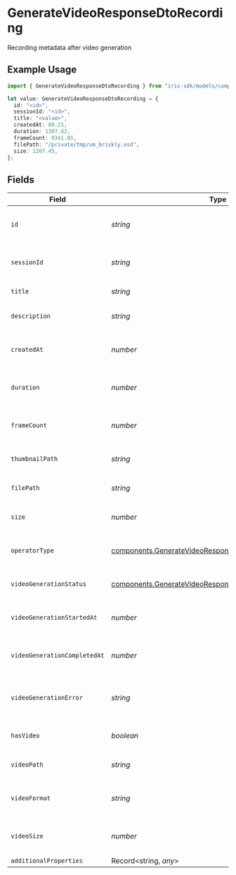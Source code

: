 # GenerateVideoResponseDtoRecording

Recording metadata after video generation

## Example Usage

```typescript
import { GenerateVideoResponseDtoRecording } from "iris-sdk/models/components";

let value: GenerateVideoResponseDtoRecording = {
  id: "<id>",
  sessionId: "<id>",
  title: "<value>",
  createdAt: 88.21,
  duration: 1307.82,
  frameCount: 9341.85,
  filePath: "/private/tmp/um_briskly.xsd",
  size: 1207.45,
};
```

## Fields

| Field                                                                                                                                | Type                                                                                                                                 | Required                                                                                                                             | Description                                                                                                                          |
| ------------------------------------------------------------------------------------------------------------------------------------ | ------------------------------------------------------------------------------------------------------------------------------------ | ------------------------------------------------------------------------------------------------------------------------------------ | ------------------------------------------------------------------------------------------------------------------------------------ |
| `id`                                                                                                                                 | *string*                                                                                                                             | :heavy_check_mark:                                                                                                                   | Unique identifier for the recording                                                                                                  |
| `sessionId`                                                                                                                          | *string*                                                                                                                             | :heavy_check_mark:                                                                                                                   | Session ID this recording belongs to                                                                                                 |
| `title`                                                                                                                              | *string*                                                                                                                             | :heavy_check_mark:                                                                                                                   | Title of the recording                                                                                                               |
| `description`                                                                                                                        | *string*                                                                                                                             | :heavy_minus_sign:                                                                                                                   | Description of the recording                                                                                                         |
| `createdAt`                                                                                                                          | *number*                                                                                                                             | :heavy_check_mark:                                                                                                                   | Timestamp when the recording was created                                                                                             |
| `duration`                                                                                                                           | *number*                                                                                                                             | :heavy_check_mark:                                                                                                                   | Duration of the recording in milliseconds                                                                                            |
| `frameCount`                                                                                                                         | *number*                                                                                                                             | :heavy_check_mark:                                                                                                                   | Number of frames in the recording                                                                                                    |
| `thumbnailPath`                                                                                                                      | *string*                                                                                                                             | :heavy_minus_sign:                                                                                                                   | Path to the thumbnail image                                                                                                          |
| `filePath`                                                                                                                           | *string*                                                                                                                             | :heavy_check_mark:                                                                                                                   | Path to the recording files                                                                                                          |
| `size`                                                                                                                               | *number*                                                                                                                             | :heavy_check_mark:                                                                                                                   | Size of the recording in bytes                                                                                                       |
| `operatorType`                                                                                                                       | [components.GenerateVideoResponseDtoOperatorType](../../models/components/generatevideoresponsedtooperatortype.md)                   | :heavy_minus_sign:                                                                                                                   | Operator type used for the session                                                                                                   |
| `videoGenerationStatus`                                                                                                              | [components.GenerateVideoResponseDtoVideoGenerationStatus](../../models/components/generatevideoresponsedtovideogenerationstatus.md) | :heavy_minus_sign:                                                                                                                   | Status of video generation                                                                                                           |
| `videoGenerationStartedAt`                                                                                                           | *number*                                                                                                                             | :heavy_minus_sign:                                                                                                                   | Timestamp when video generation started                                                                                              |
| `videoGenerationCompletedAt`                                                                                                         | *number*                                                                                                                             | :heavy_minus_sign:                                                                                                                   | Timestamp when video generation completed                                                                                            |
| `videoGenerationError`                                                                                                               | *string*                                                                                                                             | :heavy_minus_sign:                                                                                                                   | Error message if video generation failed                                                                                             |
| `hasVideo`                                                                                                                           | *boolean*                                                                                                                            | :heavy_minus_sign:                                                                                                                   | Whether the recording has a video                                                                                                    |
| `videoPath`                                                                                                                          | *string*                                                                                                                             | :heavy_minus_sign:                                                                                                                   | Path to the generated video file                                                                                                     |
| `videoFormat`                                                                                                                        | *string*                                                                                                                             | :heavy_minus_sign:                                                                                                                   | Format of the generated video                                                                                                        |
| `videoSize`                                                                                                                          | *number*                                                                                                                             | :heavy_minus_sign:                                                                                                                   | Size of the generated video in bytes                                                                                                 |
| `additionalProperties`                                                                                                               | Record<string, *any*>                                                                                                                | :heavy_minus_sign:                                                                                                                   | N/A                                                                                                                                  |